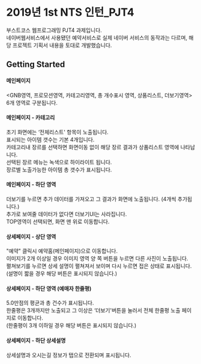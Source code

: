 # 2019년 1st NTS 인턴_PJT4

부스트코스 웹프로그래밍 PJT4 과제입니다.<br>
네이버웹서비스에서 사용됐던 예약서비스로 실제 네이버 서비스의 동작과는 다르며, 해당 프로젝트 기획서 내용을 토대로 개발했습니다.


## Getting Started

#### 메인페이지
<GNB영역, 프로모션영역, 카테고리영역, 총 개수표시 영역, 상품리스트, 더보기영역> 6개 영역로 구분됩니다.<br>

#### 메인페이지 - 카테고리
초기 화면에는 ‘전체리스트' 항목이 노출됩니다. <br>
표시되는 아이템 갯수는 기본 4개입니다. <br>
카테고리내 장르를 선택하면 화면이동 없이 해당 장르 결과가 상품리스트 영역에 나타납니다. <br>
선택된 장르 메뉴는 녹색으로 하이라이트 됩니다. <br>
장르별 노출가능한 아이템 총 갯수가 표시됩니다. <br>

#### 메인페이지 - 하단 영역
더보기를 누르면 추가 데이터를 가져오고 그 결과가 화면에 노출됩니다. (4개씩 추가됩니다.) <br>
추가로 보여줄 데이터가 없다면 더보기UI는 사라집니다. <br>
TOP영역이 선택되면, 화면 맨 위로 이동합니다. <br>

#### 상세페이지 - 상단 영역
"예약" 클릭시 예약홈(메인페이지)으로 이동합니다. <br>
이미지가 2개 이상일 경우 이미지 영역 양 쪽 버튼을 누르면 다른 사진이 노출됩니다. <br>
펼쳐보기를 누르면 상세 설명이 펼쳐져서 보이며 다시 누르면 접은 상태로 표시됩니다. <br>
(설명이 짧을 경우 해당 버튼은 표시되지 않습니다.) <br>

#### 상세페이지 - 하단 영역 (예매자 한줄평)
5.0만점의 평균과 총 건수가 표시됩니다. <br>
한줄평은 3개까지만 노출되고 그 이상은 ‘더보기'버튼을 눌러서 전체 한줄평 노출 페이지로 이동합니다. <br>
(한줄평이 3개 이하일 경우 해당 버튼은 표시되지 않습니다.) <br>

#### 상세페이지 - 하단 상세설명
상세설명과 오시는길 정보가 탭으로 전환되며 표시됩니다.



